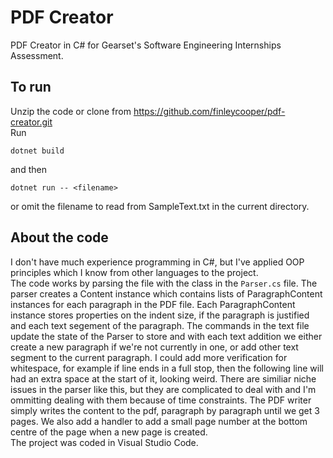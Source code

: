 # PDF Creator
PDF Creator in C# for Gearset's Software Engineering Internships Assessment.
## To run
Unzip the code or clone from https://github.com/finleycooper/pdf-creator.git  
Run
```
dotnet build
```
and then
```
dotnet run -- <filename>
```
or omit the filename to read from SampleText.txt in the current directory.
## About the code
I don't have much experience programming in C#, but I've applied OOP principles which I know from other languages to the project.  
The code works by parsing the file with the class in the `Parser.cs` file. The parser creates a Content instance which contains lists of ParagraphContent instances for each paragraph in the PDF file. Each ParagraphContent instance stores properties on the indent size, if the paragraph is justified and each text segement of the paragraph. The commands in the text file update the state of the Parser to store and with each text addition we either create a new paragraph if we're not currently in one, or add other text segment to the current paragraph. I could add more verification for whitespace, for example if line ends in a full stop, then the following line will had an extra space at the start of it, looking weird. There are similiar niche issues in the parser like this, but they are complicated to deal with and I'm ommitting dealing with them because of time constraints. The PDF writer simply writes the content to the pdf, paragraph by paragraph until we get 3 pages. We also add a handler to add a small page number at the bottom centre of the page when a new page is created.  
The project was coded in Visual Studio Code.
